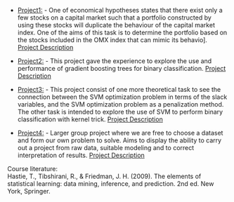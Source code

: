 
- [Project1:](Project1/Project1.pdf) - One of economical hypotheses states that there exist only a few stocks on a capital market such that a portfolio constructed by using these stocks will duplicate the behaviour of the capital market index. One of the aims of this task is to determine the portfolio based on the stocks included in the OMX index that can mimic its behavio]. [Project Description](Project1/Project1_Description.pdf) 

- [Project2:](Project2/Project2.pdf) - This project gave the experience to explore the use and performance of gradient boosting trees for binary classification. [Project Description](Project2/Project2_Description.pdf)

- [Project3:](Project3/Project3.pdf) - This project consist of one more theoretical task to see the connection between the SVM optimization problem in
terms of the slack variables, and the SVM optimization problem as a penalization method. The other task is intended to explore the use of SVM to perform binary classification with kernel trick. [Project Description](Project3/Project3_Description.pdf)

- [Project4:](Project4/Project4.pdf) - Larger group project where we are free to choose a dataset and form our own problem to solve. Aims to display the ability to carry out a project from raw data, suitable modeling and to correct interpretation of results. [Project Description](Project4/Project4_Description.pdf)


Course literature:  
Hastie, T., Tibshirani, R., & Friedman, J. H. (2009). The elements of statistical learning: data mining, inference, and prediction. 2nd ed. New York, Springer.
